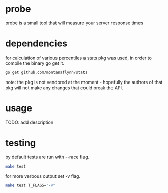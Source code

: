 # probe
probe is a small tool that will measure your server response times 

# dependencies
for calculation of various percentiles a stats pkg was used, in order to compile the binary go get it.
```sh
go get github.com/montanaflynn/stats
```
note:
the pkg is not vendored at the moment - hopefully the authors of that pkg will not make any changes that could break the API.

# usage
TODO: add description

# testing
by default tests are run with --race flag.
```sh
make test 
```

for more verbous output set -v flag.
```sh
make test T_FLAGS="-v"
```
